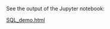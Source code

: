 See the output of the Jupyter notebook:

[SQL_demo.html](https://htmlpreview.github.io/?https://github.com/CraigGin/SQL_R-Python_demo/blob/main/Python_demo/SQL_demo.html)

